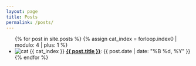 ```yaml
---
layout: page
title: Posts
permalink: /posts/
---
```


<ul class="custom-post-list">
  {% for post in site.posts %}
    {% assign cat_index = forloop.index0 | modulo: 4 | plus: 1 %}
    <li>
      <img src="/images/cat{{ cat_index }}.png" class="cat-bullet" alt="cat {{ cat_index }}" />
      <a href="{{ post.url | relative_url }}"><strong>{{ post.title }}</strong></a>:&nbsp;<span>{{ post.date | date: "%B %d, %Y" }}</span>
    </li>
  {% endfor %}
</ul>